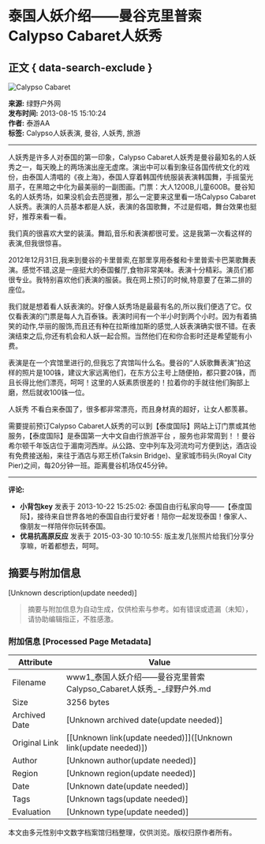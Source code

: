 # 泰国人妖介绍——曼谷克里普索Calypso Cabaret人妖秀

## 正文 { data-search-exclude }


![Calypso Cabaret](http://bbs.lvye.com/common/cf/105200nvkhe8b8kczv393e.png)

**来源:** 绿野户外网  
**发布时间:** 2013-08-15 15:10:24  
**作者:** 泰游AA  
**标签:** Calypso人妖表演, 曼谷, 人妖秀, 旅游  

---

人妖秀是许多人对泰国的第一印象，Calypso Cabaret人妖秀是曼谷最知名的人妖秀之一，每天晚上的两场演出座无虚席。演出中可以看到象征各国传统文化的戏份，由泰国人清唱的《夜上海》，泰国人穿着韩国传统服装表演韩国舞，手摇萤光扇子，在黑暗之中化为最美丽的一副图画。门票：大人1200B,儿童600B。曼谷知名的人妖秀场，如果没机会去芭提雅，那么一定要来这里看一场Calypso Cabaret人妖秀。表演的人员基本都是人妖，表演的各国歌舞，不过是假唱，舞台效果也挺好，推荐来看一看。

我们真的很喜欢大堂的装潢。舞蹈,音乐和表演都很可爱。这是我第一次看这样的表演,但我很惊喜。

2012年12月31日,我来到曼谷的卡里普索,在那里享用泰餐和卡里普索卡巴莱歌舞表演。感觉不错,这是一座挺大的泰国餐厅,食物非常美味。表演十分精彩。演员们都很专业。我特别喜欢他们表演的服装。我在网上预订的时候,特意要了在第二排的座位。

我们就是想着看人妖表演的。好像人妖秀场是最最有名的,所以我们便选了它。仅仅看表演的门票是每人九百泰铢。表演时间有一个半小时到两个小时。因为有着搞笑的动作,华丽的服饰,而且还有种在拉斯维加斯的感觉,人妖表演确实很不错。在表演结束之后,你还有机会和人妖一起合照。当然他们在和你合影时还是希望能有小费。

表演是在一个宾馆里进行的,但我忘了宾馆叫什么名。曼谷的“人妖歌舞表演”拍这样的照片是100铢，建议大家远离他们，在东方公主号上随便拍，都只要20铢，而且长得比他们漂亮，呵呵！这里的人妖素质很差的！拉着你的手就往他们胸部上磨，然后就收100铢一位。

人妖秀 不看白来泰国了，很多都非常漂亮，而且身材真的超好，让女人都羡慕。

需要提前预订Calypso Cabaret人妖秀的可以到【泰度国际】网站上订门票或其他服务，【泰度国际】是泰国第一大中文自由行旅游平台 ，服务也非常周到！！曼谷希尔顿千年饭店位于湄南河西岸。从公路、空中列车及河流均可方便到达，酒店设有免费接送船，来往于酒店与郑王桥(Taksin Bridge)、皇家城市码头(Royal City Pier)之间，每20分钟一班。距离曼谷机场仅45分钟。

---

**评论:**  
- **小背包key** 发表于 2013-10-22 15:25:02: 泰国自由行私家向导——【泰度国际】，接待来自世界各地的泰国自由行爱好者！陪你一起发现泰国！像家人、像朋友一样陪伴你玩转泰国。  
- **优易抗高原反应** 发表于 2015-03-30 10:10:55: 版主发几张照片给我们分享分享嘛，听着都想去，呵呵。
<!-- tcd_original_link http://www1.lvye.cn/thread-833080-1-1.html -->


## 摘要与附加信息

<!-- tcd_abstract -->
[Unknown description(update needed)]
<!-- tcd_abstract_end -->

> 摘要与附加信息为自动生成，仅供检索与参考。如有错误或遗漏（未知），请协助编辑指正，不胜感激。

### 附加信息 [Processed Page Metadata]

| Attribute       | Value                                  |
|-----------------|----------------------------------------|
| Filename        | www1_泰国人妖介绍——曼谷克里普索Calypso_Cabaret人妖秀_-_绿野户外.md                             |
| Size            | 3256 bytes                           |
| Archived Date   | [Unknown archived date(update needed)]                             |
| Original Link   | [[Unknown link(update needed)]]([Unknown link(update needed)])                       |
| Author          | [Unknown author(update needed)]                               |
| Region          | [Unknown region(update needed)]                               |
| Date            | [Unknown date(update needed)]                                 |
| Tags            | [Unknown tags(update needed)]                                 |
| Evaluation            | [Unknown type(update needed)]                                 |
<!-- tcd_table_end -->

本文由多元性别中文数字档案馆归档整理，仅供浏览。版权归原作者所有。
